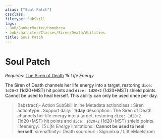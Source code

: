 ```yaml
---
alias: ["Soul Patch"]
cssclass: 
filetype: SubSkill
tags:
- BnB/BunkerMaster/Homebrew
- bnb/character/Classes/Siren/Death/Abilities
title: Soul Patch
---
```


# Soul Patch
*Requires*: [The Siren of Death](The-Siren-of-Death.md)
*15 Life Energy*

The Siren of Death channels her life energy into a target, restoring `dice: 1d20+2` (1d20+MST) hit points and `dice: 1d20+2` (1d20+MST) shield points.
Cannot be used to heal herself.
This ability can only be used once per day.

>[!abstract]- Action SubSkill Inline Metadata
> actionclass:: Siren
> actiontype:: Support
> daily:: **1/day**
> description:: The Siren of Death channels her life energy into a target, restoring `dice: 1d20+2` (1d20+MST) hit points and `dice: 1d20+2` (1d20+MST) shield points. 
> lifeenergy:: *15 Life Energy*
> limitations:: **Cannot be used to heal herself.**
> sirenaffinity:: Death
> sourceurl:: Sigrunixia / LittleMaelstrom
